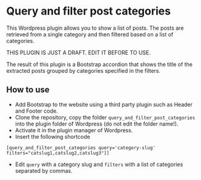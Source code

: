 # Query and filter post categories
This Wordpress plugin allows you to show a list of posts. The posts are retrieved from a single category and then filtered based on a list of categories.

THIS PLUGIN IS JUST A DRAFT. EDIT IT BEFORE TO USE.

The result of this plugin is a Bootstrap accordion that shows the title of the extracted posts grouped by categories specified in the filters.



## How to use

- Add Bootstrap to the website using a third party plugin such as Header and Footer code.
- Clone the repository, copy the folder `query_and_filter_post_categories` into the plugin folder of Wordpress (do not edit the folder name!).
- Activate it in the plugin manager of Wordpress. 
- Insert the following shortcode

```
[query_and_filter_post_categories query='category-slug' filters="catslug1,catslug2,catslug3"]]
```

- Edit `query` with a category slug and `filters` with a list of categories separated by commas.
